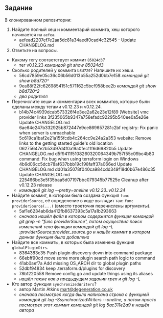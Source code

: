 ## Задание

В клонированном репозитории:

1. Найдите полный хеш и комментарий коммита, хеш которого начинается на `aefea`.
   - aefead2207ef7e2aa5dc81a34aedf0cad4c32545 - Update CHANGELOG.md
2. Ответьте на вопросы.

- Какому тегу соответствует коммит `85024d3`?
  - тег v0.12.23 _командой git show 85024d3_
- Сколько родителей у коммита `b8d720`? Напишите их хеши.
  - 56cd7859e05c36c06b56d013b55a252d0bb7e158 _командой git show b8d720^_
  - 9ea88f22fc6269854151c571162c5bcf958bee2b _командой git show b8d720^2_
  - _два родителя_
- Перечислите хеши и комментарии всех коммитов, которые были сделаны между тегами v0.12.23 и v0.12.24.
  - b14b74c4939dcab573326f4e3ee2a62e23e12f89 [Website] vmc provider links
    3f235065b9347a758efadc92295b540ee0a5e26e Update CHANGELOG.md
    6ae64e247b332925b872447e9ce869657281c2bf registry: Fix panic when server is unreachable
    5c619ca1baf2e21a155fcdb4c264cc9e24a2a353 website: Remove links to the getting started guide's old location
    06275647e2b53d97d4f0a19a0fec11f6d69820b5 Update CHANGELOG.md
    d5f9411f5108260320064349b757f55c09bc4b80 command: Fix bug when using terraform login on Windows
    4b6d06cc5dcb78af637bbb19c198faff37a066ed Update CHANGELOG.md
    dd01a35078f040ca984cdd349f18d0b67e486c35 Update CHANGELOG.md
    225466bc3e5f35baa5d07197bbc079345b77525e Cleanup after v0.12.23 release
  - _командой git log --pretty=oneline v0.12.23..v0.12.24_
- Найдите коммит, в котором была создана функция `func providerSource`, её определение в коде выглядит так: `func providerSource(...)` (вместо троеточия перечислены аргументы).
  - 5af1e6234ab6da412fb8637393c5a17a1b293663
  - _сначала нашёл файл в котором содержится функция командой git grep -n "func providerSource", потом осуществил поиск изменений тела функции командой git log -L :providerSource:provider_source.go и нашёл коммит в котором данная функция была добавлена_
- Найдите все коммиты, в которых была изменена функция `globalPluginDirs`.
  - 8364383c35 Push plugin discovery down into command package
  - 66ebff90cd move some more plugin search path logic to command
  - 41ab0aef7a Add missing OS_ARCH dir to global plugin paths
  - 52dbf94834 keep .terraform.d/plugins for discovery
  - 78b1220558 Remove config.go and update things using its aliases
  - _нашёл также как в предыдущем задании греп и git log -L_
- Кто автор функции `synchronizedWriters`?
  - автор Martin Atkins <mart@degeneration.co.uk>
  - _сначала посмотрел когда была написана строка с функцией командой git log -SsynchronizedWriters --oneline, а потом просто посмотрел этот коммит командой git log 5ac311e2a9 и нашёл автора_
